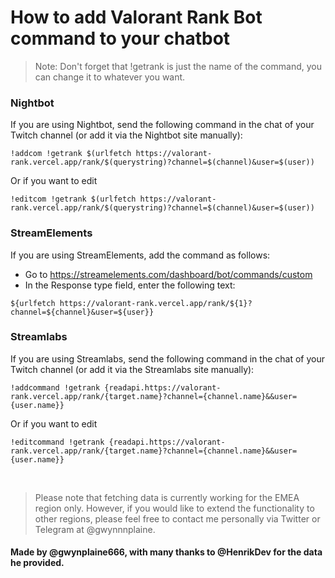 # How to add Valorant Rank Bot command to your chatbot

> Note: Don't forget that !getrank is just the name of the command, you can change it to whatever you want.

### Nightbot
If you are using Nightbot, send the following command in the chat of your Twitch channel (or add it via the Nightbot site manually):
```
!addcom !getrank $(urlfetch https://valorant-rank.vercel.app/rank/$(querystring)?channel=$(channel)&user=$(user))
```
Or if you want to edit

```
!editcom !getrank $(urlfetch https://valorant-rank.vercel.app/rank/$(querystring)?channel=$(channel)&user=$(user))
```

### StreamElements
If you are using StreamElements, add the command as follows:
- Go to https://streamelements.com/dashboard/bot/commands/custom
- In the Response type field, enter the following text:
```
${urlfetch https://valorant-rank.vercel.app/rank/${1}?channel=${channel}&user=${user}}
```


### Streamlabs
If you are using Streamlabs, send the following command in the chat of your Twitch channel (or add it via the Streamlabs site manually):
```
!addcommand !getrank {readapi.https://valorant-rank.vercel.app/rank/{target.name}?channel={channel.name}&&user={user.name}}
```
Or if you want to edit
```
!editcommand !getrank {readapi.https://valorant-rank.vercel.app/rank/{target.name}?channel={channel.name}&&user={user.name}}
```
<br />

> Please note that fetching data is currently working for the EMEA region only.
> However, if you would like to extend the functionality to other regions, please feel free to contact me personally via Twitter or Telegram at @gwynnnplaine.

#### Made by @gwynplaine666, with many thanks to @HenrikDev for the data he provided.
